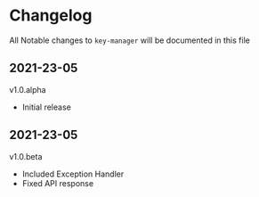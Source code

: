 # Changelog

All Notable changes to `key-manager` will be documented in this file

## 2021-23-05
v1.0.alpha

-   Initial release

## 2021-23-05
v1.0.beta

-   Included Exception Handler
-   Fixed API response
